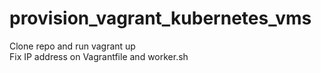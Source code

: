 # provision_vagrant_kubernetes_vms
Clone repo and run vagrant up  
Fix IP address on Vagrantfile and worker.sh
